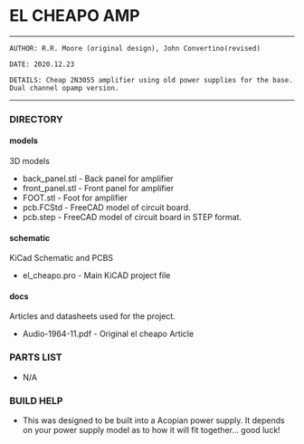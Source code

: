 # EL CHEAPO AMP

---
    AUTHOR: R.R. Moore (original design), John Convertino(revised)   
    
    DATE: 2020.12.23   
    
    DETAILS: Cheap 2N3055 amplifier using old power supplies for the base. Dual channel opamp version.
---

### DIRECTORY
#### models
3D models
* back_panel.stl  - Back panel for amplifier
* front_panel.stl - Front panel for amplifier
* FOOT.stl        - Foot for amplifier
* pcb.FCStd       - FreeCAD model of circuit board.
* pcb.step        - FreeCAD model of circuit board in STEP format.

#### schematic
KiCad Schematic and PCBS
* el_cheapo.pro - Main KiCAD project file

#### docs
Articles and datasheets used for the project.
* Audio-1964-11.pdf - Original el cheapo Article

### PARTS LIST
* N/A


### BUILD HELP
* This was designed to be built into a Acopian power supply. It depends on your power supply model as to how it will fit together... good luck!
